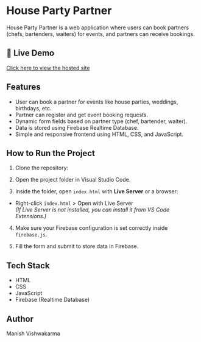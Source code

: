 # House Party Partner

House Party Partner is a web application where users can book partners (chefs, bartenders, waiters) for events, and partners can receive bookings.

## 🔗 Live Demo
[Click here to view the hosted site](https://house-party-ce90c.web.app/)

## Features
- User can book a partner for events like house parties, weddings, birthdays, etc.
- Partner can register and get event booking requests.
- Dynamic form fields based on partner type (chef, bartender, waiter).
- Data is stored using Firebase Realtime Database.
- Simple and responsive frontend using HTML, CSS, and JavaScript.

## How to Run the Project

1. Clone the repository:

2. Open the project folder in Visual Studio Code.

3. Inside the folder, open `index.html` with **Live Server** or a browser:
- Right-click `index.html` > Open with Live Server  
*(If Live Server is not installed, you can install it from VS Code Extensions.)*

4. Make sure your Firebase configuration is set correctly inside `firebase.js`.

5. Fill the form and submit to store data in Firebase.

## Tech Stack
- HTML
- CSS
- JavaScript
- Firebase (Realtime Database)

## Author
Manish Vishwakarma
